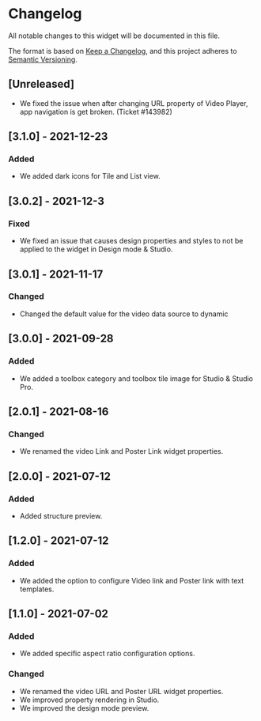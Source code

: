 # Changelog

All notable changes to this widget will be documented in this file.

The format is based on [Keep a Changelog](https://keepachangelog.com/en/1.0.0/), and this project adheres to [Semantic Versioning](https://semver.org/spec/v2.0.0.html).

## [Unreleased]

- We fixed the issue when after changing URL property of Video Player, app navigation is get broken. (Ticket #143982)

## [3.1.0] - 2021-12-23

### Added
- We added dark icons for Tile and List view.

## [3.0.2] - 2021-12-3

### Fixed
- We fixed an issue that causes design properties and styles to not be applied to the widget in Design mode & Studio.

## [3.0.1] - 2021-11-17

### Changed
- Changed the default value for the video data source to dynamic

## [3.0.0] - 2021-09-28

### Added
- We added a toolbox category and toolbox tile image for Studio & Studio Pro.

## [2.0.1] - 2021-08-16

### Changed
- We renamed the video Link and Poster Link widget properties.

## [2.0.0] - 2021-07-12

### Added
- Added structure preview.

## [1.2.0] - 2021-07-12

### Added
- We added the option to configure Video link and Poster link with text templates.

## [1.1.0] - 2021-07-02

### Added
- We added specific aspect ratio configuration options.

### Changed
- We renamed the video URL and Poster URL widget properties.
- We improved property rendering in Studio.
- We improved the design mode preview.
